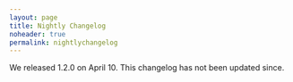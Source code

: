 ```yaml
---
layout: page
title: Nightly Changelog
noheader: true
permalink: nightlychangelog
---
```


We released 1.2.0 on April 10. This changelog has not been updated since.

